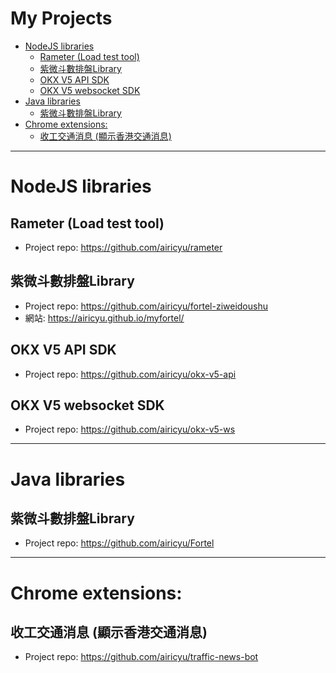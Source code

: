 <H1>My Projects</H1>

- [NodeJS libraries](#nodejs-libraries)
  - [Rameter (Load test tool)](#rameter-load-test-tool)
  - [紫微斗數排盤Library](#紫微斗數排盤library)
  - [OKX V5 API SDK](#okx-v5-api-sdk)
  - [OKX V5 websocket SDK](#okx-v5-websocket-sdk)
- [Java libraries](#java-libraries)
  - [紫微斗數排盤Library](#紫微斗數排盤library-1)
- [Chrome extensions:](#chrome-extensions)
  - [收工交通消息 (顯示香港交通消息)](#收工交通消息-顯示香港交通消息)

------

# NodeJS libraries

## Rameter (Load test tool)
- Project repo: https://github.com/airicyu/rameter

## 紫微斗數排盤Library

- Project repo: https://github.com/airicyu/fortel-ziweidoushu
- 網站: https://airicyu.github.io/myfortel/

## OKX V5 API SDK
- Project repo: https://github.com/airicyu/okx-v5-api

## OKX V5 websocket SDK
- Project repo: https://github.com/airicyu/okx-v5-ws

------

# Java libraries

## 紫微斗數排盤Library
- Project repo: https://github.com/airicyu/Fortel

------

# Chrome extensions:

## 收工交通消息 (顯示香港交通消息)
- Project repo: https://github.com/airicyu/traffic-news-bot